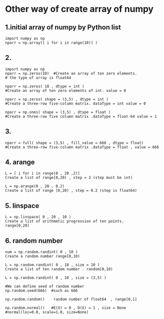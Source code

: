 # Other way of create array of numpy

## 1.initial array of numpy by Python list
    import numpy as np
    nparr = np.array([ i for i in range(10)] )

## 2.
    import numpy as np
    nparr = np.zeros(10)  #Create an array of ten zero elements.
    # the type of array is float64
    
    nparr = np.zeros( 10 , dtype = int )
    #Create an array of ten zero elements of int. value = 0
    
    nparr = np.zeros( shape = (3,5) , dtype = int )
    #Create a three-row five-column matrix. dataType = int value = 0
    
    nparr = np.ones( shape = (3,5) , dtype = float )
    #Create a three-row five column matrix .dataType = float-64 value = 1
    
    
## 3.
    nparr = full( shape = (3,5) , fill_value = 666 , dtype = float)
    #Create a three-row five-column matrix .dataType = float , value = 666
    

## 4.   arange
    L = [ i for i in range(0 , 20 ,2)]
    Create a list of range[0,20) , step = 2 (step must be int)
    
    L = np.arange(0 , 20 , 0.2) 
    Create a list of range [0,20) , step = 0.2 (step is float64)
    
    
## 5.   linspace 
    L = np.linspace( 0 , 20 , 10 )
    Create a list of arithmetic progression of ten points.
    range[0,20]
    
## 6. random number 
    num = np.random.randint( 0 , 10 )
    Create a random number range[0,10)
    
    L = np.random.randint( 0 , 10 , size = 10 )
    Create a list of ten random number . random[0,10)
    
    L = np.random.randint( 0 , 10 , size = (3,5) )
    
    #We can define seed of random number 
    np.random.seed(666)  #such as 666
  
    np.random.random()    random number of float64  , range[0,1]
    
    np.random.normal()   #E(X) = 0 , D(X) = 1 , size = None
    #normal(loc=0.0, scale=1.0, size=None)
    
    
    
    
    
    
